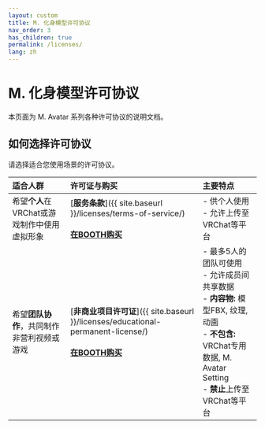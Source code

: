 ```yaml
---
layout: custom
title: M. 化身模型许可协议
nav_order: 3
has_children: true
permalink: /licenses/
lang: zh
---
```


# M. 化身模型许可协议

本页面为 M. Avatar 系列各种许可协议的说明文档。

## 如何选择许可协议

请选择适合您使用场景的许可协议。

| 适合人群 | 许可证与购买 | 主要特点 |
| :--- | :--- | :--- |
| 希望**个人**在VRChat或游戏制作中使用虚拟形象 | [**服务条款**]({{ site.baseurl }}/licenses/terms-of-service/)<br><br>[**在BOOTH购买**](https://booth.pm/ja/items/6504220) | - 供个人使用<br>- 允许上传至VRChat等平台 |
| 希望**团队协作**，共同制作非营利视频或游戏 | [**非商业项目许可证**]({{ site.baseurl }}/licenses/educational-permanent-license/)<br><br>[**在BOOTH购买**](https://booth.pm/ja/items/6504220) | - 最多5人的团队可使用<br>- 允许成员间共享数据<br>- **内容物:** 模型FBX, 纹理, 动画<br>- **不包含:** VRChat专用数据, M. Avatar Setting<br>- **禁止**上传至VRChat等平台 | 